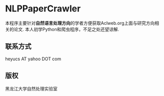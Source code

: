 NLPPaperCrawler
===============
本程序主要针对**自然语言处理方向**的学者方便获取Aclweb.org上面与研究方向相关的论文. 本人初学Python和爬虫程序，不足之处还望谅解.




联系方式
---
heyucs AT yahoo DOT com


版权
---
黑龙江大学自然处理实验室

